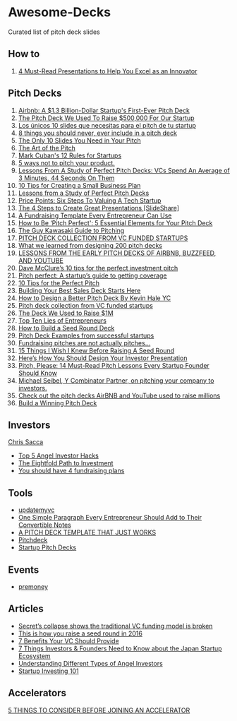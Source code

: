 # Awesome-Decks
Curated list of pitch deck slides

## How to
  1. [4 Must-Read Presentations to Help You Excel as an Innovator](https://blog.slideshare.net/2015/05/15/4-must-read-presentations-to-help-you-excel-as-an-innovator/)

## Pitch Decks
  1. [Airbnb: A $1.3 Billion-Dollar Startup's First-Ever Pitch Deck](http://www.businessinsider.com/airbnb-a-13-billion-dollar-startups-first-ever-pitch-deck-2011-9#-1)
  2. [The Pitch Deck We Used To Raise $500,000 For Our Startup](http://onstartups.com/tabid/3339/bid/98034/The-Pitch-Deck-We-Used-To-Raise-500-000-For-Our-Startup.aspx)
  3. [Los únicos 10 slides que necesitas para el pitch de tu startup](http://www.eureka-startups.com/como-hacer-pitch-startup-power-point/)
  4. [8 things you should never, ever include in a pitch deck](http://thenextweb.com/entrepreneur/2014/09/21/8-things-never-ever-include-pitch-deck/)
  5. [The Only 10 Slides You Need in Your Pitch](http://guykawasaki.com/the-only-10-slides-you-need-in-your-pitch/)
  6. [The Art of the Pitch](http://pt.slideshare.net/saren/the-art-of-the-pitch-44283008)
  7. [Mark Cuban's 12 Rules for Startups](http://www.entrepreneur.com/article/222524)
  8. [5 ways not to pitch your product.](https://medium.com/@bramk/5-ways-not-to-pitch-your-product-a55ac940841b?sf=mepjj)
  9. [Lessons From A Study of Perfect Pitch Decks: VCs Spend An Average of 3 Minutes, 44 Seconds On Them](http://techcrunch.com/2015/06/08/lessons-from-a-study-of-perfect-pitch-decks-vcs-spend-an-average-of-3-minutes-44-seconds-on-them/)
  10. [10 Tips for Creating a Small Business Plan](https://www.legalzoom.com/articles/10-tips-for-creating-a-small-business-plan?utm_campaign=Newsletter_2015_06_June)
  11. [Lessons from a Study of Perfect Pitch Decks](https://docsend.com/view/p8jxsqr)
  12. [Price Points: Six Steps To Valuing A Tech Startup](http://www.entrepreneur.com/article/246651)
  13. [The 4 Steps to Create Great Presentations [SlideShare]](http://blog.usefedora.com/post/121927807958/the-4-steps-to-create-great-presentations)
  14. [A Fundraising Template Every Entrepreneur Can Use](http://techcrunch.com/2015/05/30/how-much-does-your-startup-need-to-raise/)
  15. [How to Be ‘Pitch Perfect': 5 Essential Elements for Your Pitch Deck](https://blog.slideshare.net/2015/06/22/how-to-be-pitch-perfect-5-essential-elements-for-your-pitch-deck/)
  16. [The Guy Kawasaki Guide to Pitching](http://www.lynda.com/articles/guy-kawasaki-guide-to-pitching/)
  17. [PITCH DECK COLLECTION FROM VC FUNDED STARTUPS](http://alexanderjarvis.com/blog/2015/05/19/pitch-deck-collection-from-vc-funded-startups/?utm_content=bufferb39a2&utm_medium=social&utm_source=facebook.com&utm_campaign=buffer)
  18. [What we learned from designing 200 pitch decks](http://www.sketchdeck.com/blog/what-we-learned-from-designing-200-pitch-decks/?utm_content=bufferc6c85&utm_medium=social&utm_source=facebook.com&utm_campaign=buffer)
  19. [LESSONS FROM THE EARLY PITCH DECKS OF AIRBNB, BUZZFEED, AND YOUTUBE](http://www.fastcompany.com/3050985/lessons-learned/lessons-from-the-early-pitch-decks-of-airbnb-buzzfeed-and-youtube)
  20. [Dave McClure’s 10 tips for the perfect investment pitch](http://thenextweb.com/entrepreneur/2011/10/29/dave-mcclures-10-tips-for-the-perfect-investment-pitch/)
  21. [Pitch perfect: A startup’s guide to getting coverage](http://thenextweb.com/media/2011/08/21/pitch-perfect-a-startups-guide-to-getting-coverage/)
  22. [10 Tips for the Perfect Pitch](http://thenextweb.com/entrepreneur/2010/10/28/10-tips-for-the-perfect-pitch/)
  23. [Building Your Best Sales Deck Starts Here](http://firstround.com/review/building-your-best-sales-deck-starts-here/)
  24. [How to Design a Better Pitch Deck By Kevin Hale YC](http://macro.ycombinator.com/articles/2015/11/how-to-design-a-better-pitch-deck/)
  25. [Pitch deck collection from VC funded startups](http://alexanderjarvis.com/blog/2015/05/19/pitch-deck-collection-from-vc-funded-startups/)
  26. [The Deck We Used to Raise $1M](https://medium.com/@benln/the-deck-we-used-to-raise-1m-c001eb08f35a#.on33c62vc)
  27. [Top Ten Lies of Entrepreneurs](https://www.garage.com/files/LiesEntre.pdf)
  28. [How to Build a Seed Round Deck](http://www.techstars.com/content/blog/the-perfect-investor-deck-for-raising-a-seed-round/?hvid=XMjZN)
  29. [Pitch Deck Examples from successful startups](http://slidebean.com/blog/startups/pitch-deck-examples?utm_source=facebook.com&utm_medium=cpm&utm_campaign=SEOBoost-CR)
  30. [Fundraising pitches are not actually pitches…](http://blog.elizabethyin.com/post/141785344784/fundraising-pitches-are-not-actually-pitches)
  31. [15 Things I Wish I Knew Before Raising A Seed Round](https://medium.com/art-marketing/15-things-i-wish-i-knew-before-raising-a-seed-round-ff94576ec2f6)
  32. [Here’s How You Should Design Your Investor Presentation](http://tech.co/how-design-investor-presentation-2016-03)
  33. [Pitch, Please: 14 Must-Read Pitch Lessons Every Startup Founder Should Know](http://500.co/pitch-lessons-founders-andrea-500-must-read/)
  34. [Michael Seibel, Y Combinator Partner, on pitching your company to investors.](http://themacro.com/articles/2016/07/how-to-pitch-your-company/)
  35. [Check out the pitch decks AirBNB and YouTube used to raise millions](http://thenextweb.com/entrepreneur/2016/09/06/airbnb-youtube-pitch-decks/)
  36. [Build a Winning Pitch Deck
](https://basetemplates.com/pitch-deck-guide)

  

## Investors
 [Chris Sacca](https://twitter.com/sacca)
 - [Top 5 Angel Investor Hacks](https://www.crowdfunder.com/blog/top-5-angel-investor-hacks/)
 - [The Eightfold Path to Investment](https://www.crowdfunder.com/blog/the-eightfold-path-to-investment/)
 - [You should have 4 fundraising plans](http://blog.elizabethyin.com/post/140980544590/you-should-have-4-fundraising-plans)
 
## Tools
 - [updatemyvc](http://updatemyvc.com/post/81994044620/investor-update)
 - [One Simple Paragraph Every Entrepreneur Should Add to Their Convertible Notes](http://www.bothsidesofthetable.com/2015/05/30/one-simple-paragraph-every-entrepreneur-should-add-to-their-convertible-notes)
 - [A PITCH DECK TEMPLATE THAT JUST WORKS](https://pitchdeck.improvepresentation.com)
 - [Pitchdeck](https://itunes.apple.com/us/app/pitchdeck/id1029283199/?ref=producthunt)
 - [Startup Pitch Decks](https://attach.io/startup-pitch-decks/)

## Events
  - [premoney](http://500.co/premoney-highlights/)



## Articles
 - [Secret’s collapse shows the traditional VC funding model is broken](http://venturebeat.com/2015/05/23/4-lessons-from-secrets-collapse-the-traditional-vc-funding-model-is-broken/)
 - [This is how you raise a seed round in 2016](https://medium.com/@pmoe/this-is-how-you-raise-a-seed-round-in-2016-c2b7c4c1beb6?_hsenc=p2ANqtz-_oTkUmv8HfgNExUQ9Fk70wIB0Lo-Qjb8XIKVR8Gu9tTe91jItNY2JKxiE0beXWikt9oG4nlI32QtH2bcV4_UwcI32G3w&_hsmi=25952298#.jqekttn72)
 - [7 Benefits Your VC Should Provide
](http://www.techstars.com/content/accelerators/berlin/venture-investor-now/)
 - [7 Things Investors & Founders Need to Know about the Japan Startup Ecosystem](http://500.co/japan-startup-ecosystem-founders-investors/)
 - [Understanding Different Types of Angel Investors](https://medium.com/@davidbeisel/understanding-different-types-of-angel-investors-d3e998c993f1?_hsenc=p2ANqtz-_3ITCnliZazHLOAjO2vSv1Rza0H1AxqEW4EmjzS3upBXTbQ_xNyucrKzB1eJ28e4_jL-bsQF-GliODFjKoSKrcc3kNHw&_hsmi=29783225#.cd8aykg30)
 - [Startup Investing 101](https://fundersclub.com/blog/2016/05/19/startup-investing-diversification/)
 
 
## Accelerators
 
 [5 THINGS TO CONSIDER BEFORE JOINING AN ACCELERATOR](https://www.startupgrind.com/blog/5-things-to-consider-before-joining-an-accelerator/)
